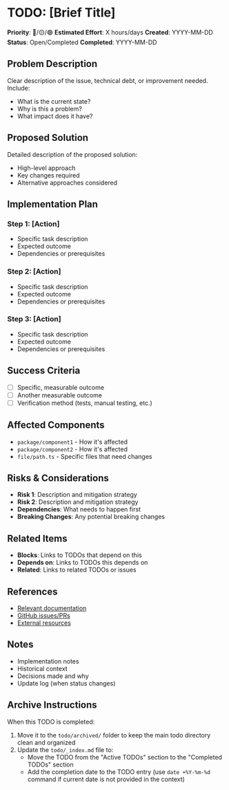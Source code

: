 # TODO: [Brief Title]

**Priority**: 🔴/🟡/🟢
**Estimated Effort**: X hours/days
**Created**: YYYY-MM-DD
**Status**: Open/Completed
**Completed**: YYYY-MM-DD

## Problem Description

Clear description of the issue, technical debt, or improvement needed. Include:
- What is the current state?
- Why is this a problem?
- What impact does it have?

## Proposed Solution

Detailed description of the proposed solution:
- High-level approach
- Key changes required
- Alternative approaches considered

## Implementation Plan

### Step 1: [Action]
- Specific task description
- Expected outcome
- Dependencies or prerequisites

### Step 2: [Action]
- Specific task description
- Expected outcome
- Dependencies or prerequisites

### Step 3: [Action]
- Specific task description
- Expected outcome
- Dependencies or prerequisites

## Success Criteria

- [ ] Specific, measurable outcome
- [ ] Another measurable outcome  
- [ ] Verification method (tests, manual testing, etc.)

## Affected Components

- `package/component1` - How it's affected
- `package/component2` - How it's affected
- `file/path.ts` - Specific files that need changes

## Risks & Considerations

- **Risk 1**: Description and mitigation strategy
- **Risk 2**: Description and mitigation strategy
- **Dependencies**: What needs to happen first
- **Breaking Changes**: Any potential breaking changes

## Related Items

- **Blocks**: Links to TODOs that depend on this
- **Depends on**: Links to TODOs this depends on
- **Related**: Links to related TODOs or issues

## References

- [Relevant documentation](https://example.com)
- [GitHub issues/PRs](https://github.com/link)
- [External resources](https://example.com)

## Notes

- Implementation notes
- Historical context
- Decisions made and why
- Update log (when status changes)

## Archive Instructions

When this TODO is completed:
1. Move it to the `todo/archived/` folder to keep the main todo directory clean and organized
2. Update the `todo/_index.md` file to:
   - Move the TODO from the "Active TODOs" section to the "Completed TODOs" section
   - Add the completion date to the TODO entry (use `date +%Y-%m-%d` command if current date is not provided in the context) 
